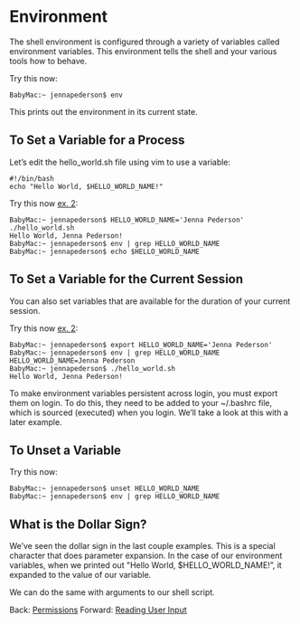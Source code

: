 # Environment

The shell environment is configured through a variety of variables called environment variables. This environment tells the shell and your various tools how to behave.

Try this now:
```
BabyMac:~ jennapederson$ env
```

This prints out the environment in its current state.

## To Set a Variable for a Process

Let’s edit the hello_world.sh file using vim to use a variable:
```
#!/bin/bash
echo "Hello World, $HELLO_WORLD_NAME!"
```

Try this now [ex. 2](example2):
```
BabyMac:~ jennapederson$ HELLO_WORLD_NAME='Jenna Pederson' ./hello_world.sh
Hello World, Jenna Pederson!
BabyMac:~ jennapederson$ env | grep HELLO_WORLD_NAME
BabyMac:~ jennapederson$ echo $HELLO_WORLD_NAME
```

## To Set a Variable for the Current Session

You can also set variables that are available for the duration of your current session.

Try this now [ex. 2](example2):
```
BabyMac:~ jennapederson$ export HELLO_WORLD_NAME='Jenna Pederson'
BabyMac:~ jennapederson$ env | grep HELLO_WORLD_NAME
HELLO_WORLD_NAME=Jenna Pederson
BabyMac:~ jennapederson$ ./hello_world.sh
Hello World, Jenna Pederson!
```

To make environment variables persistent across login, you must export them on login. To do this, they need to be added to your ~/.bashrc file, which is sourced (executed) when you login. We’ll take a look at this with a later example.

## To Unset a Variable

Try this now:
```
BabyMac:~ jennapederson$ unset HELLO_WORLD_NAME
BabyMac:~ jennapederson$ env | grep HELLO_WORLD_NAME
```

## What is the Dollar Sign?

We’ve seen the dollar sign in the last couple examples. This is a special character that does parameter expansion. In the case of our environment variables, when we printed out "Hello World, $HELLO_WORLD_NAME!”, it expanded to the value of our variable.

We can do the same with arguments to our shell script.

Back: [Permissions](06_permissions.md)
Forward: [Reading User Input](08_read_user_input.md)
